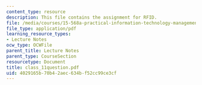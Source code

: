 ```yaml
---
content_type: resource
description: This file contains the assignment for RFID.
file: /media/courses/15-568a-practical-information-technology-management-spring-2005/4029165b70b42aec634bf52cc99ce3cf_class_11question.pdf
file_type: application/pdf
learning_resource_types:
- Lecture Notes
ocw_type: OCWFile
parent_title: Lecture Notes
parent_type: CourseSection
resourcetype: Document
title: class_11question.pdf
uid: 4029165b-70b4-2aec-634b-f52cc99ce3cf
---
```

